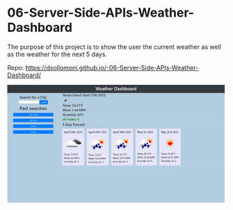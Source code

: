 # 06-Server-Side-APIs-Weather-Dashboard

The purpose of this project is to show the user the current weather as well as the weather for the next 5 days.

Repo: https://dsollomoni.github.io/-06-Server-Side-APIs-Weather-Dashboard/

![desktop preview](Assets/images/screenshot.png)